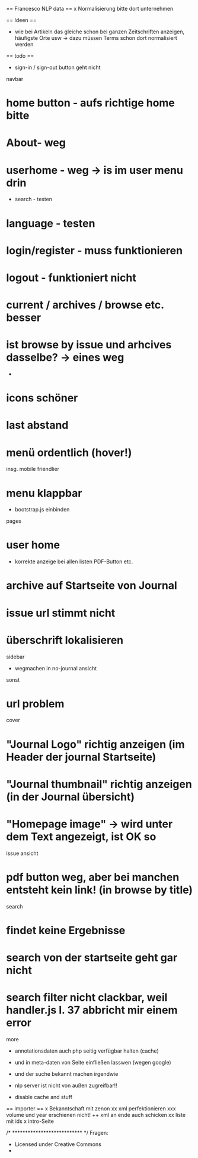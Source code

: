 == Francesco NLP data ==
x Normalisierung bitte dort unternehmen


== Ideen ==
*  wie bei Artikeln das gleiche schon bei ganzen Zeitschriften anzeigen, häufigste Orte usw -> dazu müssen Terms schon dort normalisiert werden

== todo ==
* sign-in / sign-out button geht nicht

navbar
# home button - aufs richtige home bitte
# About- weg
# userhome - weg -> is im user menu drin 
- search - testen
# language - testen
# login/register - muss funktionieren
# logout - funktioniert nicht
# current / archives / browse etc. besser
# ist browse by issue und arhcives dasselbe? -> eines weg

-
# icons schöner
# last abstand
# menü ordentlich (hover!) 

insg. mobile friendlier
# menu klappbar 
+ bootstrap.js einbinden

pages
# user home
- korrekte anzeige bei allen listen PDF-Button etc.
# archive auf Startseite von Journal 
# issue url stimmt nicht
# überschrift lokalisieren

sidebar
+ wegmachen in no-journal ansicht 

sonst
# url problem

cover
# "Journal Logo" richtig anzeigen (im Header der journal Startseite)
# "Journal thumbnail" richtig anzeigen (in der Journal übersicht)
# "Homepage image" -> wird unter dem Text angezeigt, ist OK so 

issue ansicht
# pdf button weg, aber bei manchen entsteht kein link! (in browse by title)

search
# findet keine Ergebnisse
# search von der startseite geht gar nicht
# search filter nicht clackbar, weil handler.js l. 37 abbricht mir einem error



more
* annotationsdaten auch php seitig verfügbar halten (cache) 
* und in meta-daten von Seite einfließen lasswen (wegen google)
* und der suche bekannt machen irgendwie
* nlp server ist nicht von außen zugreifbar!!


* disable cache and stuff

== importer ==
x Bekanntschaft mit zenon
xx xml perfektionieren
xxx volume und year erschienen nicht! 
++ xml an ende auch schicken
xx liste mit ids
x intro-Seite




 

/* *************************** */
Fragen:
* Licensed under Creative Commons 
* 

